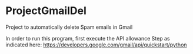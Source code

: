 # ProjectGmailDel
Project to automatically delete Spam emails in Gmail

In order to run this program, first execute the API allowance Step as indicated here: https://developers.google.com/gmail/api/quickstart/python

